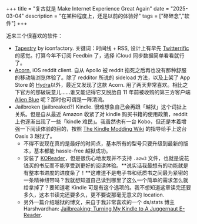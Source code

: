 +++
title = "复古就是 Make Internet Experience Great Again"
date = "2025-03-04"
description = "在某种程度上，还是以前的体验好"
tags = ["碎碎念","软件"]
+++

近来三个很喜欢的软件：

- [Tapestry](https://blog.iconfactory.com/2025/02/enter-tapestry/) by iconfactory. 关键词：时间线 + RSS, 设计上有早先 [Twitterrific](https://twitterrific.com/beyond) 的感觉。打算今年不订阅 Feedbin 了，选择 iCloud 同步数据简单看看就行了。
- [Acorn](https://acorn.blue/), iOS reddit client. 自从 Apollo 被 reddit 掐死之后再也没有那种舒服的移动端浏览体验了。除了 redditor 所说的 sideload 方法，以及上架了 App Store 的 [Hydra](https://www.reddit.com/r/HydraApp/)以外，最近又发现了这款 Acorn. 用了两天非常喜欢。相比之下官方的那破玩意儿……谁又能记得它又脱胎自 11 年前被收购的第三方客户端 [Alien Blue](https://en.wikipedia.org/wiki/Alien_Blue) 呢？那时也可谓是一阵清流。
- Jailbroken (jailbreaked?) Kindle. 很难想象自己会再跟「越狱」这个词扯上关系。但是自从最近 Amazon 收紧了对 kindle 购买书籍的使用政策，reddit 上也逐渐出现了一些「kindle 难民」。我虽然也有一台 Kobo，但还是本着增强一下阅读体验的目的，按照 [The Kindle Modding Wiki](https://kindlemodding.org/) 的指导给手上这台 Oasis 3 越狱了。
  - 不得不说现在真的是最好的时间点，基本所有的型号只要升级到最新的版本，基本都能 hassle-free 越狱成功。
  - 安装了 [KOReader](https://github.com/koreader/koreader/wiki/Installation-on-Kindle-devices)，但是很伤心地发现并不支持 `.azw3` 文件，也就是说花钱买的书反而不能享受到更好的阅读体验。**说实话我最想有的功能就是有整本书进度的进度条了！**这难道不是电子书和纸质书之间最为紧密的一条精神纽带吗？我就想知道自己读到哪里了这么一个简单的需求怎么就给拿掉了？要知道老 Kindle 可是有这个选项的。我不想知道这章读完还要多久，这本书读完还要多久，更不要说那毫无意义的 location.
  - 另外一篇介绍越狱的博文，来自于我非常喜欢的一个 ds/stats 博主 Harshvardhan: [Jailbreaking: Turning My Kindle to A Juggernaut E-Reader](https://www.harsh17.in/kindle/).
